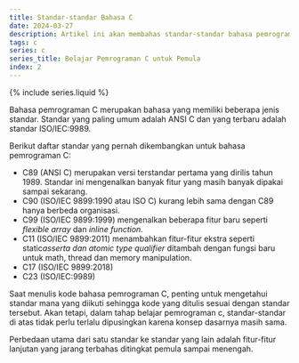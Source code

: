 ```yaml
---
title: Standar-standar Bahasa C
date: 2024-03-27
description: Artikel ini akan membahas standar-standar bahasa pemrograman C yang pernah dikembangkan.
tags: c
series: c
series_title: Belajar Pemrograman C untuk Pemula
index: 2
---
```


{% include series.liquid %}

Bahasa pemrograman C merupakan bahasa yang memiliki beberapa jenis standar. Standar yang paling umum adalah ANSI C dan yang terbaru adalah standar ISO/IEC:9989.

Berikut daftar standar yang pernah dikembangkan untuk bahasa pemrograman C:

- C89 (ANSI C) merupakan versi terstandar pertama yang dirilis tahun 1989. Standar ini mengenalkan banyak fitur yang masih banyak dipakai sampai sekarang.
- C90 (ISO/IEC 9899:1990 atau ISO C) kurang lebih sama dengan C89 hanya berbeda organisasi.
- C99 (ISO/IEC 9899:1999) mengenalkan beberapa fitur baru seperti _flexible array_ dan _inline function_.
- C11 (ISO/IEC 9899:2011) menambahkan fitur-fitur ekstra seperti static*asserta dan atomic type qualifier* ditambah dengan fungsi baru untuk math, thread dan memory manipulation.
- C17 (ISO/IEC 9899:2018)
- C23 (ISO/IEC:9989)

Saat menulis kode bahasa pemrograman C, penting untuk mengetahui standar mana yang diikuti sehingga kode yang ditulis sesuai dengan standar tersebut. Akan tetapi, dalam tahap belajar pemrograman c, standar-standar di atas tidak perlu terlalu dipusingkan karena konsep dasarnya masih sama.

Perbedaan utama dari satu standar ke standar yang lain adalah fitur-fitur lanjutan yang jarang terbahas ditingkat pemula sampai menengah.
